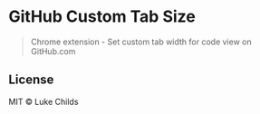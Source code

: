 # GitHub Custom Tab Size

> Chrome extension - Set custom tab width for code view on GitHub.com

## License

MIT © Luke Childs
